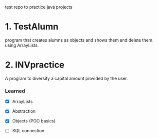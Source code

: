 test repo to practice java projects

# 1. TestAlumn
  program that creates alumns as objects and shows them and delete them. using ArrayLists.

# 2. INVpractice
  A program to diversify a capital amount provided by the user.


### Learned
- [x] ArrayLists
- [x] Abstraction
- [x] Objects (POO basics)
- [ ] SQL connection



